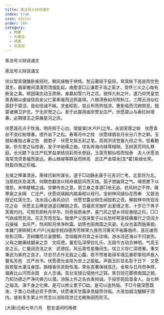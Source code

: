 ```yaml
---
title: 索法号义辩讽诵文
index: true
icon: editor
order: 104
category:
  - 佛藏
  - 大藏经
  - 续藏
  - 古逸部
---
```


  索法号义辩讽诵文  

索法号义辩讽诵文  

伏以暂乖寝膳卧疾经时。朝风昼触于帡帏。愁云暮结于庭际。鸳鸾帐下邕邕而忧色潜生。翡翠檐间漠漠而清烟乱起。病愈意□公谦君子洛之英才。常怀三义之心每有断金之美。顿因璃文动玉质瘵。身羸如雪六月之花。貌悴九秋之叶。遂乃仰凭皇觉斋青眼以虔诚信启金父仁蒙素毫而远照喜得。六根清泰如月照秋江。三障云消似红莲舒于碧沼。是如信诚不昧。灵鉴昭彰。慈云布而热恼凉。惠影临而沉痾颓息。既蒙诸佛卫护念。宁无庆贺之心。表于此晨用由庆赞女庄严。伏愿碧山与寿红树增春。必期镂玉之获展星河之庆。  

伏愿莲花点于性海。明月照于心台。常居翠[木*戶*戶]之年。永锁芙蓉之帐　伏愿青丝不变红粉增春。德齐岩下之松。寿等月中之桂　伏愿绿眉状月长分八字之鲜。玉貌如春独占春之色　朗君子　伏愿文摇五彩之笔。高视洪流觉畜九经之书。低看鲍谢。折东堂之仙桂香。发子中驰儒之曲。坟名传海内禄萼相映。玉树莲芳同礼移庭。长光膝下女庄严松罗益翠结凤彩而长卷庭。玉莲芳郁仙桂而恒泰　夫人伏愿浩海常流资景福而逾远。寿山耸峻等群岳而转高　武庄严金璋永[支*翟]紫绶长荣。财盈四海之珍福。  

五侯之俸事清吉。荣禄日新所谋长。遂于□动静永康于元吉识亡考。北意将为北。当扇枕庆及温清。何期忽翻浪以倾舟俄庭风而灭烛。孤子想幽冥之气。竭思膝下以增悲。未申献橘之诚。空攀传衣之意。思立身之孝道□地无追。悲风树之不停。痛寒泉之永隔　亡庄严。伏愿琉璃殿内踏香砌以经行。宝树林间擿仙花而奉　又碧池授记红莲化生。法水润心香风动识　伏愿甘露台侧生闻般若之音。解脱林中庆现龙花之会　伏愿五云捧足逍遥归解脱之宫。百福资灵放旷出爱缠之苦。十岁已下男子芙蓉灼灼。可颓芳颜秋月亭亭。同奇丽质亲罗。喜门风之望乡邻叹巷陌之珍。□□气欲成而忽消。花正芳而忽坠。致使严父慈哭爱子以长愁样萼莲枝痛雁行之空阔夕云操操　女庄严。性闲皎月体净秋霜。幼质也丽南国之风姿。礼仪也盖西施美貌。本冀门荣碎碎[木*戶*戶]光益宗枝四德传芳辉荣九族奈河黄天不祐筹俄终。莲花叆而桂影沉晖。芳树雕而兰姿罢郁。念恒娥奔月宫之长往嗟。游水流还海以不归哀伤。父母之酸痛结姻亲之念　文叹德。量宏弘深荣钦礼乐。志超今古动合神明。气高玉垒之云。仁量阔沧渲之水　武德叹。风云禀性星像间生。信立义存仁深德重。秉文秉武为紫府之良才。尽忠尽贞作无我之心腹。若不然者曷得军城见重职掌班声振人寰名芳邑　庄严尚书。伏愿德光金简为世上之股肱。声振玉阶显名彰于日下　又愿般若智水灌注身田。旃檀香风资助性海。荣名克著保禄高迁。金紫与日月而争辉。福寿比山河而永固　女人念诵。高台宝镜云侵绝代之容。笑日琼花雾捹南国之貌。乃知功德之严净托佛力以潜。消施上件之名衣表倾诚。于投奈苑启首金人。会七辨之缁流。演千身之化佛。是可以修尘累于□劫。是可以逾热恼。于□今晨深愿既发。于里心功德必资于贵体。伏愿诸天甘露承恳疑而邻临。大圣加威注醍醐于顶内。或有多生累止叶凭念以消除现世愆尤赖殊因而殄灭。  

(大唐)元和七年六月　慰言语间时再槎  
